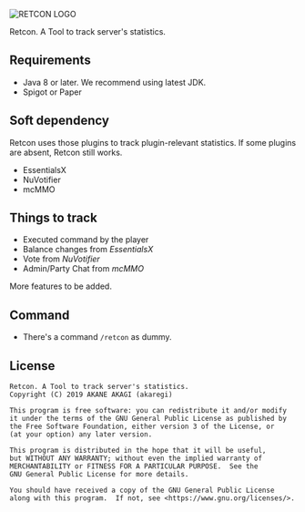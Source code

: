 ![RETCON LOGO](https://i.imgur.com/MCm2uUm.png)

Retcon. A Tool to track server's statistics.

## Requirements

* Java 8 or later. We recommend using latest JDK.
* Spigot or Paper

## Soft dependency

Retcon uses those plugins to track plugin-relevant statistics. If some plugins are absent, Retcon still works.

* EssentialsX
* NuVotifier
* mcMMO

## Things to track

* Executed command by the player
* Balance changes from *EssentialsX*
* Vote from *NuVotifier*
* Admin/Party Chat from *mcMMO*

More features to be added.

## Command

* There's a command `/retcon` as dummy.

## License

```
Retcon. A Tool to track server's statistics.
Copyright (C) 2019 AKANE AKAGI (akaregi)

This program is free software: you can redistribute it and/or modify
it under the terms of the GNU General Public License as published by
the Free Software Foundation, either version 3 of the License, or
(at your option) any later version.

This program is distributed in the hope that it will be useful,
but WITHOUT ANY WARRANTY; without even the implied warranty of
MERCHANTABILITY or FITNESS FOR A PARTICULAR PURPOSE.  See the
GNU General Public License for more details.

You should have received a copy of the GNU General Public License
along with this program.  If not, see <https://www.gnu.org/licenses/>.
```
